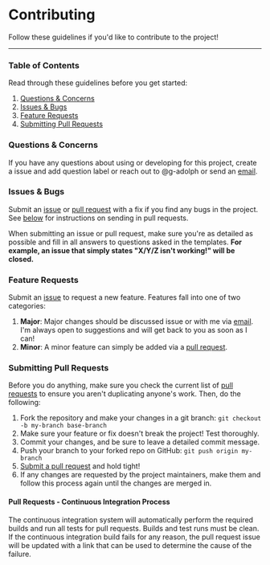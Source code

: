 # Contributing

Follow these guidelines if you'd like to contribute to the project!

---

### Table of Contents

Read through these guidelines before you get started:

1. [Questions & Concerns](#questions--concerns)
2. [Issues & Bugs](#issues--bugs)
3. [Feature Requests](#feature-requests)
4. [Submitting Pull Requests](#submitting-pull-requests)

### Questions & Concerns

If you have any questions about using or developing for this project, create a issue and add question label or reach out
to @g-adolph or send an [email][1].

### Issues & Bugs

Submit an [issue][2] or [pull request][3] with a fix if you find any bugs in
the project. See [below](#submitting-pull-requests) for instructions on sending
in pull requests.

When submitting an issue or pull request, make sure you're as detailed as possible
and fill in all answers to questions asked in the templates. **For example, an issue
that simply states "X/Y/Z isn't working!" will be closed.**

### Feature Requests

Submit an [issue][2] to request a new feature. Features fall into one of two
categories:

1. **Major**: Major changes should be discussed issue or with me via [email][1]. I'm
always open to suggestions and will get back to you as soon as I can!
2. **Minor**: A minor feature can simply be added via a [pull request][3].

### Submitting Pull Requests

Before you do anything, make sure you check the current list of [pull requests][4]
to ensure you aren't duplicating anyone's work. Then, do the following:

1. Fork the repository and make your changes in a git branch: `git checkout -b my-branch base-branch`
2. Make sure your feature or fix doesn't break the project! Test thoroughly.
3. Commit your changes, and be sure to leave a detailed commit message.
4. Push your branch to your forked repo on GitHub: `git push origin my-branch`
5. [Submit a pull request][3] and hold tight!
6. If any changes are requested by the project maintainers, make them and follow
this process again until the changes are merged in.

#### Pull Requests - Continuous Integration Process

The continuous integration system will automatically perform the required builds and run all tests for pull requests. Builds and test runs must be clean.
If the continuous integration build fails for any reason, the pull request issue will be updated with a link that can be used to determine the cause of the failure.

[1]: mailto:{gustavo.adolph@gmail.com}
[2]: https://github.com/g-adolph/{FluentQuery/issues/new
[3]: https://github.com/g-adolph/{FluentQuery/compare
[4]: https://github.com/g-adolph/{FluentQuery/pulls
